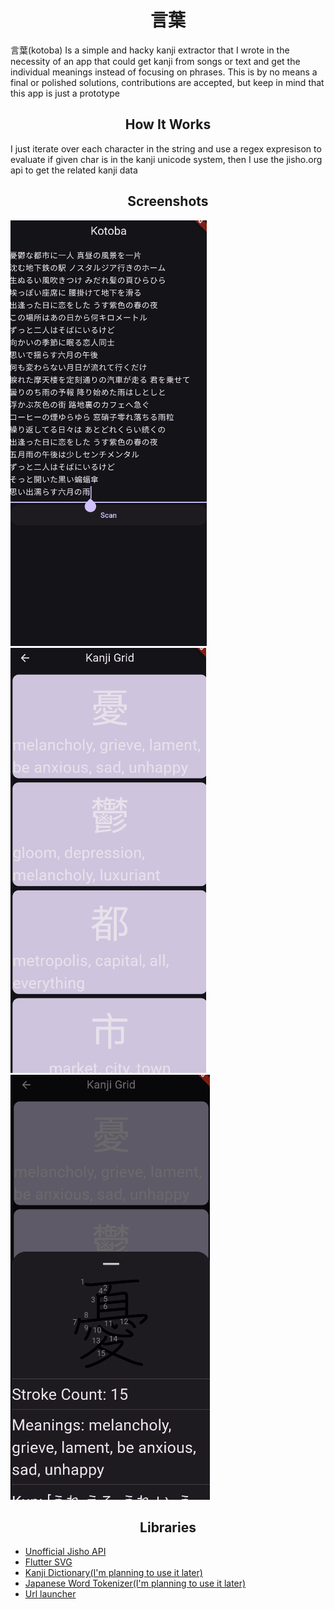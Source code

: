 <h1 style="text-align:center"> 言葉 </h1>

言葉(kotoba) Is a simple and hacky kanji extractor that I wrote in the necessity of
an app that could get kanji from songs or text and get the individual meanings
instead of focusing on phrases.
This is by no means a final or polished solutions, contributions are accepted,
but keep in mind that this app is just a prototype

<h2 style="text-align:center"> How It Works </h2>
I just iterate over each character in the string
and use a regex expresison to evaluate if given char is in the kanji unicode system, then I use the jisho.org api to get the related kanji data

<h2 style="text-align:center"> Screenshots </h2>

![Alt text](./readme_assets/screenshot1.png)
![Alt text](./readme_assets/screenshot2.png)
![Alt text](./readme_assets/screenshot3.png)


<h2 style="text-align:center"> Libraries </h2>

* [Unofficial Jisho API](pub.dev/packages/unofficial_jisho_api)
* [Flutter SVG](https://pub.dev/packages/flutter_svg)
* [Kanji Dictionary(I'm planning to use it later)](https://pub.dev/packages/kanji_dictionary)
* [Japanese Word Tokenizer(I'm planning to use it later)](https://pub.dev/packages/japanese_word_tokenizer)
* [Url launcher](https://pub.dev/packages/url_launcher)



